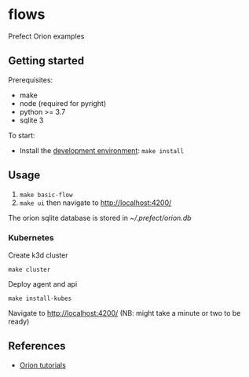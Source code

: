 # flows

Prefect Orion examples

## Getting started

Prerequisites:

- make
- node (required for pyright)
- python >= 3.7
- sqlite 3

To start:

- Install the [development environment](CONTRIBUTING.md#Development-environment): `make install`

## Usage

1. `make basic-flow`
1. `make ui` then navigate to [http://localhost:4200/](http://localhost:4200/)

The orion sqlite database is stored in _~/.prefect/orion.db_

### Kubernetes

Create k3d cluster

```
make cluster
```

Deploy agent and api

```
make install-kubes
```

Navigate to [http://localhost:4200/](http://localhost:4200/) (NB: might take a minute or two to be ready)

## References

- [Orion tutorials](https://orion-docs.prefect.io/tutorials/first-steps/)
